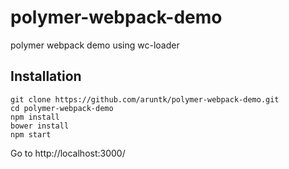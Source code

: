 # polymer-webpack-demo
polymer webpack demo using wc-loader

## Installation

```
git clone https://github.com/aruntk/polymer-webpack-demo.git
cd polymer-webpack-demo
npm install
bower install
npm start
```

Go to http://localhost:3000/
